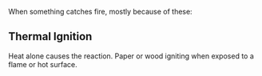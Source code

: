 When something catches fire, mostly because of these:
## Thermal Ignition

Heat alone causes the reaction. Paper or wood igniting when exposed to a flame or hot surface.

## 